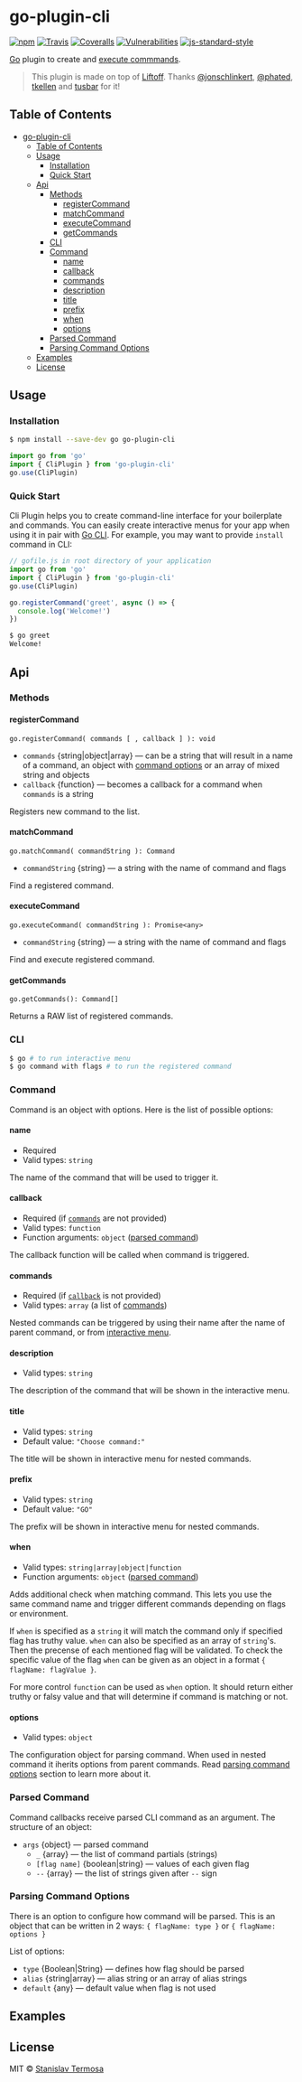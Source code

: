 # go-plugin-cli

[![npm](https://img.shields.io/npm/v/go-plugin-cli.svg?style=flat-square)](https://www.npmjs.com/package/go-plugin-cli)
[![Travis](https://img.shields.io/travis/gocli/go-plugin-cli.svg?style=flat-square)](https://travis-ci.org/gocli/go-plugin-cli)
[![Coveralls](https://img.shields.io/coveralls/github/gocli/go-plugin-cli.svg?style=flat-square)](https://coveralls.io/github/gocli/go-plugin-cli)
[![Vulnerabilities](https://snyk.io/test/github/gocli/go-plugin-cli/badge.svg?style=flat-square)](https://snyk.io/test/github/gocli/go-plugin-cli)
[![js-standard-style](https://img.shields.io/badge/code%20style-standard-green.svg?style=flat-square)](https://github.com/gocli/go-plugin-cli)

[Go](https://www.npmjs.com/package/go) plugin to create and [execute commmands](https://www.npmjs.com/package/go-cli).

> This plugin is made on top of [Liftoff](https://www.npmjs.com/package/liftoff). Thanks [@jonschlinkert](https://www.npmjs.com/~jonschlinkert), [@phated](https://www.npmjs.com/~phated), [tkellen](https://www.npmjs.com/~tkellen) and [tusbar](https://www.npmjs.com/~tusbar) for it!

## Table of Contents

- [go-plugin-cli](#go-plugin-cli)
  - [Table of Contents](#table-of-contents)
  - [Usage](#usage)
    - [Installation](#installation)
    - [Quick Start](#quick-start)
  - [Api](#api)
    - [Methods](#methods)
      - [registerCommand](#registercommand)
      - [matchCommand](#matchcommand)
      - [executeCommand](#executecommand)
      - [getCommands](#getcommands)
    - [CLI](#cli)
    - [Command](#command)
      - [name](#name)
      - [callback](#callback)
      - [commands](#commands)
      - [description](#description)
      - [title](#title)
      - [prefix](#prefix)
      - [when](#when)
      - [options](#options)
    - [Parsed Command](#parsed-command)
    - [Parsing Command Options](#parsing-command-options)
  - [Examples](#examples)
  - [License](#license)

## Usage

### Installation

```bash
$ npm install --save-dev go go-plugin-cli
```

```js
import go from 'go'
import { CliPlugin } from 'go-plugin-cli'
go.use(CliPlugin)
```

### Quick Start

Cli Plugin helps you to create command-line interface for your boilerplate and commands.
You can easily create interactive menus for your app when using it in pair with [Go CLI](https://npmjs.com/package/go-cli).
For example, you may want to provide `install` command in CLI:

```js
// gofile.js in root directory of your application
import go from 'go'
import { CliPlugin } from 'go-plugin-cli'
go.use(CliPlugin)

go.registerCommand('greet', async () => {
  console.log('Welcome!')
})
```

```bash
$ go greet
Welcome!
```

## Api

### Methods

#### registerCommand

```
go.registerCommand( commands [ , callback ] ): void
```

- `commands` {string|object|array} — can be a string that will result in a name of a command, an object with [command options](#command) or an array of mixed string and objects
- `callback` {function} — becomes a callback for a command when `commands` is a string

Registers new command to the list.

#### matchCommand

```
go.matchCommand( commandString ): Command
```

- `commandString` {string} — a string with the name of command and flags

Find a registered command.

#### executeCommand

```
go.executeCommand( commandString ): Promise<any>
```

- `commandString` {string} — a string with the name of command and flags

Find and execute registered command.

#### getCommands

```
go.getCommands(): Command[]
```

Returns a RAW list of registered commands.

### CLI

```bash
$ go # to run interactive menu
$ go command with flags # to run the registered command
```

### Command

Command is an object with options. Here is the list of possible options:

#### name

- Required
- Valid types: `string`

The name of the command that will be used to trigger it.

#### callback

- Required (if [`commands`](#commands) are not provided)
- Valid types: `function`
- Function arguments: `object` ([parsed command](#parsed-command))

The callback function will be called when command is triggered.

#### commands

- Required (if [`callback`](#callback) is not provided)
- Valid types: `array` (a list of [commands](#command))

Nested commands can be triggered by using their name after the name of parent command, or from [interactive menu](https://github.com/gocli/go#interactive-menu).

#### description

- Valid types: `string`

The description of the command that will be shown in the interactive menu.

#### title

- Valid types: `string`
- Default value: `"Choose command:"`

The title will be shown in interactive menu for nested commands.

#### prefix

- Valid types: `string`
- Default value: `"GO"`

The prefix will be shown in interactive menu for nested commands.

#### when

- Valid types: `string|array|object|function`
- Function arguments: `object` ([parsed command](#parsed-command))

Adds additional check when matching command.
This lets you use the same command name and trigger different commands depending on flags or environment.

If `when` is specified as a `string` it will match the command only if specified flag has truthy value.
`when` can also be specified as an array of `string`'s.
Then the precense of each mentioned flag will be validated.
To check the specific value of the flag `when` can be given as an object in a format `{ flagName: flagValue }`.

For more control `function` can be used as `when` option.
It should return either truthy or falsy value and that will determine if command is matching or not.

#### options

- Valid types: `object`

The configuration object for parsing command.
When used in nested command it iherits options from parent commands.
Read [parsing command options](#parsing-command-options) section to learn more about it.

### Parsed Command

Command callbacks receive parsed CLI command as an argument. The structure of an object:

- `args` {object} — parsed command
  - `_` {array} — the list of command partials (strings)
  - `[flag name]` {boolean|string} — values of each given flag
  - `--` {array} — the list of strings given after `--` sign

### Parsing Command Options

There is an option to configure how command will be parsed.
This is an object that can be written in 2 ways: `{ flagName: type }` or `{ flagName: options }`

List of options:

- `type` {Boolean|String} — defines how flag should be parsed
- `alias` {string|array} — alias string or an array of alias strings
- `default` {any} — default value when flag is not used

## Examples



## License

MIT © [Stanislav Termosa](https://github.com/termosa)
